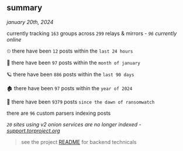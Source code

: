 
## summary
_january 20th, 2024_

currently tracking `163` groups across `299` relays & mirrors - _`96` currently online_

⏲ there have been `12` posts within the `last 24 hours`

🦈 there have been `97` posts within the `month of january`

🪐 there have been `886` posts within the `last 90 days`

🏚 there have been `97` posts within the `year of 2024`

🦕 there have been `9379` posts `since the dawn of ransomwatch`

there are `96` custom parsers indexing posts

_`20` sites using v2 onion services are no longer indexed - [support.torproject.org](https://support.torproject.org/onionservices/v2-deprecation/)_

> see the project [README](https://github.com/joshhighet/ransomwatch#ransomwatch--) for backend technicals
